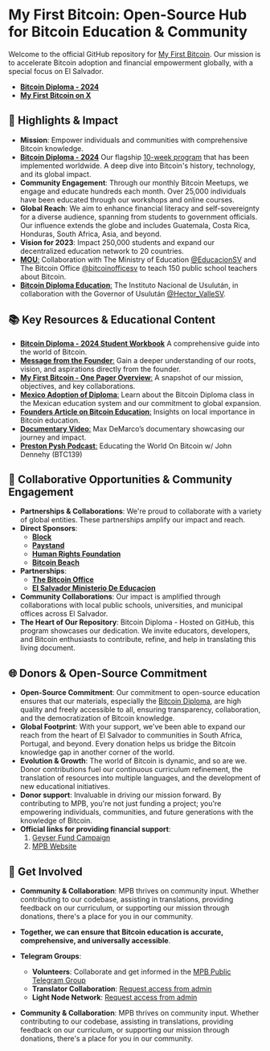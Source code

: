 # My First Bitcoin: Open-Source Hub for Bitcoin Education & Community

Welcome to the official GitHub repository for [My First Bitcoin](https://miprimerbitcoin.io/en/my-first-bitcoin/). Our mission is to accelerate Bitcoin adoption and financial empowerment globally, with a special focus on El Salvador. 

- [**Bitcoin Diploma - 2024**](https://github.com/MyFirstBitcoin/Bitcoin-Diploma-2024)
- [**My First Bitcoin on X**](https://twitter.com/MyfirstBitcoin_)


## 🌟 Highlights & Impact

- **Mission**: Empower individuals and communities with comprehensive Bitcoin knowledge.
- [**Bitcoin Diploma - 2024**](https://github.com/MyFirstBitcoin/Bitcoin-Diploma-2024) Our flagship [10-week program](https://github.com/MyFirstBitcoin/Bitcoin-Diploma) that has been implemented worldwide. A deep dive into Bitcoin's history, technology, and its global impact.
- **Community Engagement**: Through our monthly Bitcoin Meetups, we engage and educate hundreds each month. Over 25,000 individuals have been educated through our workshops and online courses.
- **Global Reach**: We aim to enhance financial literacy and self-sovereignty for a diverse audience, spanning from students to government officials. Our influence extends the globe and includes Guatemala, Costa Rica, Honduras, South Africa, Asia, and beyond.
- **Vision for 2023**: Impact 250,000 students and expand our decentralized education network to 20 countries.
- [**MOU**:](https://twitter.com/MyfirstBitcoin_/status/1692341713740730878) Collaboration with The Ministry of Education [@EducacionSV](https://twitter.com/EducacionSV) and The Bitcoin Office [@bitcoinofficesv](https://twitter.com/bitcoinofficesv) to teach 150 public school teachers about Bitcoin.
- [**Bitcoin Diploma Education**:](https://twitter.com/MyfirstBitcoin_/status/1693764952228548818) The Instituto Nacional de Usulután, in collaboration with the Governor of Usulután [@Hector_ValleSV](https://twitter.com/Hector_ValleSV).

## 📚 Key Resources & Educational Content

- [**Bitcoin Diploma - 2024 Student Workbook**](https://github.com/MyFirstBitcoin/Bitcoin-Diploma-2024) A comprehensive guide into the world of Bitcoin.
- [**Message from the Founder**:](https://docs.google.com/document/d/1IcIxW350lXi0KZICk3cvYdG5rj-IHA3JouHmK_8g8-Y/edit?usp=sharing) Gain a deeper understanding of our roots, vision, and aspirations directly from the founder.
- [**My First Bitcoin - One Pager Overview**:](https://github.com/MyFirstBitcoin/.github/blob/497ff17d11c72b37456392144ebb8080db3a6475/My%20First%20Bitcoin-2024-Onepager.pdf) A snapshot of our mission, objectives, and key collaborations.
- [**Mexico Adoption of Diploma**:](https://www.criptonoticias.com/educacion/celebran-primera-clase-bitcoin-sistema-educativo-mexico/) Learn about the Bitcoin Diploma class in the Mexican education system and our commitment to global expansion.
- [**Founders Article on Bitcoin Education**:](https://bitcoinmagazine.com/culture/bitcoin-education-must-be-local) Insights on local importance in Bitcoin education.
- [**Documentary Video**:](https://www.youtube.com/watch?v=eSIJfeP4EDU) Max DeMarco’s documentary showcasing our journey and impact.
- [**Preston Pysh Podcast**:](https://www.theinvestorspodcast.com/bitcoin-fundamentals/educating-the-world-on-bitcoin-john-dennehy/) Educating the World On Bitcoin w/ John Dennehy (BTC139)

## 🤝 Collaborative Opportunities & Community Engagement

- **Partnerships & Collaborations**: We're proud to collaborate with a variety of global entities. These partnerships amplify our impact and reach.
- **Direct Sponsors**:
  - [**Block**](https://block.xyz/)
  - [**Paystand**](http://paystand.org/)
  - [**Human Rights Foundation**](https://hrf.org/)
  - [**Bitcoin Beach**](https://www.bitcoinbeach.com/)
- **Partnerships**:
  - [**The Bitcoin Office**](https://twitter.com/bitcoinofficesv)
  - [**El Salvador Ministerio De Educacion**](https://www.mined.gob.sv/)
- **Community Collaborations**: Our impact is amplified through collaborations with local public schools, universities, and municipal offices across El Salvador.
- **The Heart of Our Repository**: Bitcoin Diploma - Hosted on GitHub, this program showcases our dedication. We invite educators, developers, and Bitcoin enthusiasts to contribute, refine, and help in translating this living document.

## 🌐 Donors & Open-Source Commitment

- **Open-Source Commitment**: Our commitment to open-source education ensures that our materials, especially the [Bitcoin Diploma](https://miprimerbitcoin.io/en/my-first-bitcoin/), are high quality and freely accessible to all, ensuring transparency, collaboration, and the democratization of Bitcoin knowledge.
- **Global Footprint**: With your support, we've been able to expand our reach from the heart of El Salvador to communities in South Africa, Portugal, and beyond. Every donation helps us bridge the Bitcoin knowledge gap in another corner of the world.
- **Evolution & Growth**: The world of Bitcoin is dynamic, and so are we. Donor contributions fuel our continuous curriculum refinement, the translation of resources into multiple languages, and the development of new educational initiatives.
- **Donor support**: Invaluable in driving our mission forward. By contributing to MPB, you're not just funding a project; you're empowering individuals, communities, and future generations with the knowledge of Bitcoin.
- **Official links for providing financial support**:
  1. [Geyser Fund Campaign](https://geyser.fund/project/miprimerbitcoin)
  2. [MPB Website](https://miprimerbitcoin.io/en/donate/)

## 🙌 Get Involved

- **Community & Collaboration**: MPB thrives on community input. Whether contributing to our codebase, assisting in translations, providing feedback on our curriculum, or supporting our mission through donations, there's a place for you in our community.
- **Together, we can ensure that Bitcoin education is accurate, comprehensive, and universally accessible**.
- **Telegram Groups**:
  - **Volunteers**: Collaborate and get informed in the [MPB Public Telegram Group](https://t.me/+ovW4RGSeB4ZjZjRh)
  - **Translator Collaboration**: [Request access from admin](https://t.me/+ovW4RGSeB4ZjZjRh)
  - **Light Node Network**: [Request access from admin](https://t.me/+ovW4RGSeB4ZjZjRh)

- **Community & Collaboration**: MPB thrives on community input. Whether contributing to our codebase, assisting in translations, providing feedback on our curriculum, or supporting our mission through donations, there's a place for you in our community.

